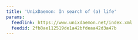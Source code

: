 ```yaml
---
title: 'UnixDaemon: In search of (a) life'
params:
  feedlink: https://www.unixdaemon.net/index.xml
  feedid: 2fb8ae112519de1a42bfdeaa42d3a47b
---
```

